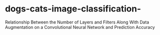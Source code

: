 # dogs-cats-image-classification-
Relationship Between the Number of Layers and Filters Along With Data Augmentation on a Convolutional Neural Network and Prediction Accuracy
